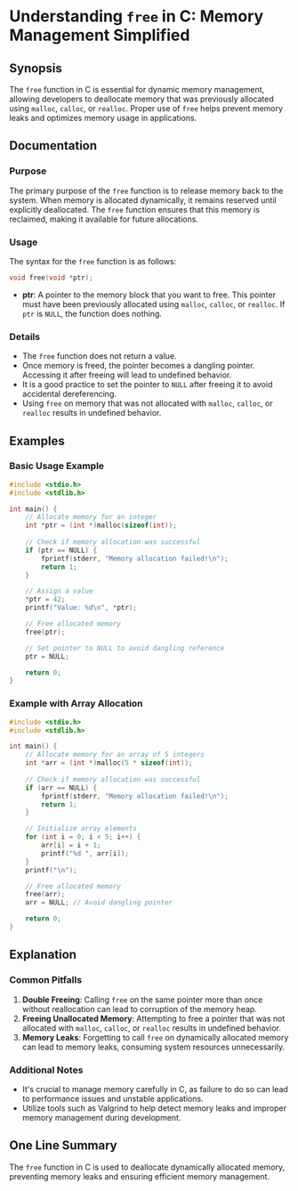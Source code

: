 <!--
Meta Description: # Understanding `free` in C: Memory Management Simplified ## Synopsis The `free` function in C is essential for dynamic memory management, allowing de...
Meta Keywords: memory, free, allocated, ptr, pointer
-->

# Understanding `free` in C: Memory Management Simplified

## Synopsis
The `free` function in C is essential for dynamic memory management, allowing developers to deallocate memory that was previously allocated using `malloc`, `calloc`, or `realloc`. Proper use of `free` helps prevent memory leaks and optimizes memory usage in applications.

## Documentation

### Purpose
The primary purpose of the `free` function is to release memory back to the system. When memory is allocated dynamically, it remains reserved until explicitly deallocated. The `free` function ensures that this memory is reclaimed, making it available for future allocations.

### Usage
The syntax for the `free` function is as follows:

```c
void free(void *ptr);
```

- **ptr**: A pointer to the memory block that you want to free. This pointer must have been previously allocated using `malloc`, `calloc`, or `realloc`. If `ptr` is `NULL`, the function does nothing.

### Details
- The `free` function does not return a value.
- Once memory is freed, the pointer becomes a dangling pointer. Accessing it after freeing will lead to undefined behavior.
- It is a good practice to set the pointer to `NULL` after freeing it to avoid accidental dereferencing.
- Using `free` on memory that was not allocated with `malloc`, `calloc`, or `realloc` results in undefined behavior.

## Examples

### Basic Usage Example

```c
#include <stdio.h>
#include <stdlib.h>

int main() {
    // Allocate memory for an integer
    int *ptr = (int *)malloc(sizeof(int));
    
    // Check if memory allocation was successful
    if (ptr == NULL) {
        fprintf(stderr, "Memory allocation failed!\n");
        return 1;
    }

    // Assign a value
    *ptr = 42;
    printf("Value: %d\n", *ptr);

    // Free allocated memory
    free(ptr);

    // Set pointer to NULL to avoid dangling reference
    ptr = NULL;

    return 0;
}
```

### Example with Array Allocation

```c
#include <stdio.h>
#include <stdlib.h>

int main() {
    // Allocate memory for an array of 5 integers
    int *arr = (int *)malloc(5 * sizeof(int));
    
    // Check if memory allocation was successful
    if (arr == NULL) {
        fprintf(stderr, "Memory allocation failed!\n");
        return 1;
    }

    // Initialize array elements
    for (int i = 0; i < 5; i++) {
        arr[i] = i + 1;
        printf("%d ", arr[i]);
    }
    printf("\n");

    // Free allocated memory
    free(arr);
    arr = NULL; // Avoid dangling pointer

    return 0;
}
```

## Explanation

### Common Pitfalls
1. **Double Freeing**: Calling `free` on the same pointer more than once without reallocation can lead to corruption of the memory heap.
2. **Freeing Unallocated Memory**: Attempting to free a pointer that was not allocated with `malloc`, `calloc`, or `realloc` results in undefined behavior.
3. **Memory Leaks**: Forgetting to call `free` on dynamically allocated memory can lead to memory leaks, consuming system resources unnecessarily.

### Additional Notes
- It's crucial to manage memory carefully in C, as failure to do so can lead to performance issues and unstable applications.
- Utilize tools such as Valgrind to help detect memory leaks and improper memory management during development.

## One Line Summary
The `free` function in C is used to deallocate dynamically allocated memory, preventing memory leaks and ensuring efficient memory management.